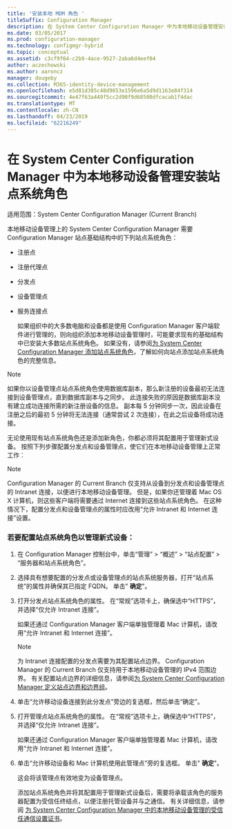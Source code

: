 ```yaml
---
title: '安装本地 MDM 角色 '
titleSuffix: Configuration Manager
description: 在 System Center Configuration Manager 中为本地移动设备管理安装站点系统角色。
ms.date: 03/05/2017
ms.prod: configuration-manager
ms.technology: configmgr-hybrid
ms.topic: conceptual
ms.assetid: c3cf9f64-c2b9-4ace-9527-2aba6d4eef04
author: aczechowski
ms.author: aaroncz
manager: dougeby
ms.collection: M365-identity-device-management
ms.openlocfilehash: e5d81d385c48d9653e1596e6a5d9d1163e84f314
ms.sourcegitcommit: 4e47f63a449f5cc2d90f9d68500dfcacab1f4dac
ms.translationtype: MT
ms.contentlocale: zh-CN
ms.lasthandoff: 04/23/2019
ms.locfileid: "62216249"
---
```

# <a name="install-site-system-roles-for-on-premises-mobile-device-management-in-system-center-configuration-manager"></a>在 System Center Configuration Manager 中为本地移动设备管理安装站点系统角色

适用范围：System Center Configuration Manager (Current Branch)

本地移动设备管理上的 System Center Configuration Manager 需要 Configuration Manager 站点基础结构中的下列站点系统角色：  

- 注册点  

- 注册代理点  

- 分发点  

- 设备管理点  

- 服务连接点  

  如果组织中的大多数电脑和设备都是使用 Configuration Manager 客户端软件进行管理的，则向组织添加本地移动设备管理时，可能要求现有的基础结构中已安装大多数站点系统角色。 如果没有，请参阅[为 System Center Configuration Manager 添加站点系统角色](../../core/servers/deploy/configure/add-site-system-roles.md)，了解如何向站点添加站点系统角色的完整信息。  

> [!NOTE]  
>  如果你以设备管理点站点系统角色使用数据库副本，那么新注册的设备最初无法连接到设备管理点，直到数据库副本与之同步。 此连接失败的原因是数据库副本没有建立成功连接所需的新注册设备的信息。 副本每 5 分钟同步一次，因此设备在注册之后的最初 5 分钟将无法连接（通常尝试 2 次连接），在此之后设备将成功连接。  

 无论使用现有站点系统角色还是添加新角色，你都必须将其配置用于管理新式设备。 按照下列步骤配置分发点和设备管理点，使它们在本地移动设备管理上正常工作：  

> [!NOTE]  
>  Configuration Manager 的 Current Branch 仅支持从设备到分发点和设备管理点的 Intranet 连接，以便进行本地移动设备管理。 但是，如果你还管理着 Mac OS X 计算机，则这些客户端将需要通过 Internet 连接到这些站点系统角色。 在这种情况下，配置分发点和设备管理点的属性时应改用“允许 Intranet 和 Internet 连接”设置。  

### <a name="to-configure-site-system-roles-to-manage-modern-devices"></a>若要配置站点系统角色以管理新式设备：  

1. 在 Configuration Manager 控制台中，单击“管理” > “概述” > “站点配置” > “服务器和站点系统角色”。  

2. 选择具有想要配置的分发点或设备管理点的站点系统服务器，打开“站点系统”的属性并确保其已指定 FQDN。 单击" **确定**"。  

3. 打开分发点站点系统角色的属性。 在“常规”选项卡上，确保选中“HTTPS”，并选择“仅允许 Intranet 连接”。  

    如果还通过 Configuration Manager 客户端单独管理着 Mac 计算机，请改用“允许 Intranet 和 Internet 连接”。  

   > [!NOTE]  
   >  为 Intranet 连接配置的分发点需要为其配置站点边界。 Configuration Manager 的 Current Branch 仅支持用于本地移动设备管理的 IPv4 范围边界。 有关配置站点边界的详细信息，请参阅[为 System Center Configuration Manager 定义站点边界和边界组](../../core/servers/deploy/configure/define-site-boundaries-and-boundary-groups.md)。  

4. 单击“允许移动设备连接到此分发点”旁边的复选框，然后单击“确定”。  

5. 打开管理点站点系统角色的属性。 在“常规”选项卡上，确保选中“HTTPS”，并选择“仅允许 Intranet 连接”。  

    如果还通过 Configuration Manager 客户端单独管理着 Mac 计算机，请改用“允许 Intranet 和 Internet 连接”。  

6. 单击“允许移动设备和 Mac 计算机使用此管理点”旁的复选框。 单击" **确定**"。  

    这会将该管理点有效地变为设备管理点。  

   添加站点系统角色并将其配置用于管理新式设备后，需要将承载该角色的服务器配置为受信任终结点，以便注册托管设备并与之通信。 有关详细信息，请参阅 [为 System Center Configuration Manager 中的本地移动设备管理的受信任通信设置证书](../../mdm/get-started/set-up-certificates-on-premises-mdm.md)。  
